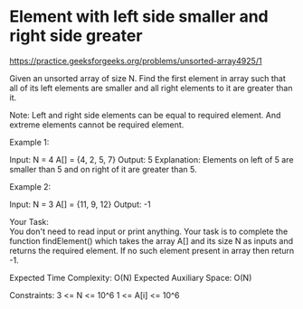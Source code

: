 # Element with left side smaller and right side greater


https://practice.geeksforgeeks.org/problems/unsorted-array4925/1


Given an unsorted array of size N. Find the first element in array such that all of its left elements are smaller and all right elements to it are greater than it.

Note: Left and right side elements can be equal to required element. And extreme elements cannot be required element.

 

Example 1:

Input:
N = 4
A[] = {4, 2, 5, 7}
Output:
5
Explanation:
Elements on left of 5 are smaller than 5
and on right of it are greater than 5.
 

Example 2:

Input:
N = 3
A[] = {11, 9, 12}
Output:
-1
 

Your Task:  
You don't need to read input or print anything. Your task is to complete the function findElement() which takes the array A[] and its size N as inputs and returns the required element. If no such element present in array then return -1.

 

Expected Time Complexity: O(N)
Expected Auxiliary Space: O(N)

 

Constraints:
3 <= N <= 10^6
1 <= A[i] <= 10^6

